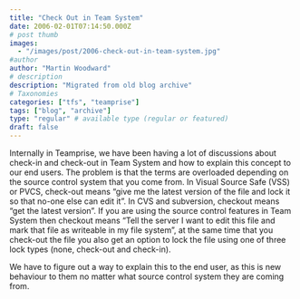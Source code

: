 ```yaml
---
title: "Check Out in Team System"
date: 2006-02-01T07:14:50.000Z
# post thumb
images:
  - "/images/post/2006-check-out-in-team-system.jpg"
#author
author: "Martin Woodward"
# description
description: "Migrated from old blog archive"
# Taxonomies
categories: ["tfs", "teamprise"]
tags: ["blog", "archive"]
type: "regular" # available type (regular or featured)
draft: false
---
```


Internally in Teamprise, we have been having a lot of discussions about check-in and check-out in Team System and how to explain this concept to our end users. The problem is that the terms are overloaded depending on the source control system that you come from. In Visual Source Safe (VSS) or PVCS, check-out means “give me the latest version of the file and lock it so that no-one else can edit it”. In CVS and subversion, checkout means “get the latest version”. If you are using the source control features in Team System then checkout means “Tell the server I want to edit this file and mark that file as writeable in my file system”, at the same time that you check-out the file you also get an option to lock the file using one of three lock types (none, check-out and check-in).

We have to figure out a way to explain this to the end user, as this is new behaviour to them no matter what source control system they are coming from.
